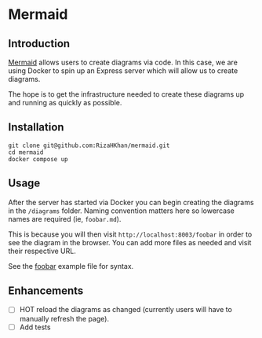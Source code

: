 # Mermaid

## Introduction

[Mermaid](https://mermaid.js.org/) allows users to create diagrams via code. In this case, we are using Docker to spin up an Express server which will allow us to create diagrams.

The hope is to get the infrastructure needed to create these diagrams up and running as quickly as possible.

## Installation

```
git clone git@github.com:RizaHKhan/mermaid.git
cd mermaid
docker compose up
```

## Usage

After the server has started via Docker you can begin creating the diagrams in the `/diagrams` folder. Naming convention matters here so lowercase names are required (ie, `foobar.md`).

This is because you will then visit `http://localhost:8003/foobar` in order to see the diagram in the browser. You can add more files as needed and visit their respective URL.

See the [foobar](./diagrams/foobar.md) example file for syntax. 

## Enhancements

- [ ] HOT reload the diagrams as changed (currently users will have to manually refresh the page).
- [ ] Add tests
